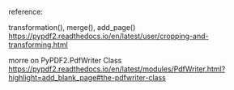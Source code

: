 

reference:

transformation(), merge(), add_page()
https://pypdf2.readthedocs.io/en/latest/user/cropping-and-transforming.html

morre on PyPDF2.PdfWriter Class
https://pypdf2.readthedocs.io/en/latest/modules/PdfWriter.html?highlight=add_blank_page#the-pdfwriter-class
